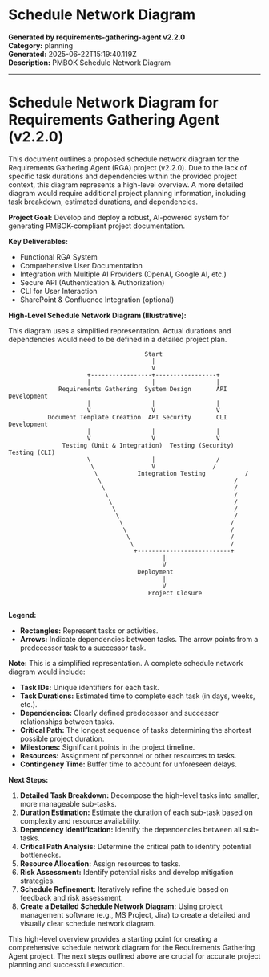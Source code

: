 # Schedule Network Diagram

**Generated by requirements-gathering-agent v2.2.0**  
**Category:** planning  
**Generated:** 2025-06-22T15:19:40.119Z  
**Description:** PMBOK Schedule Network Diagram

---

# Schedule Network Diagram for Requirements Gathering Agent (v2.2.0)

This document outlines a proposed schedule network diagram for the Requirements Gathering Agent (RGA) project (v2.2.0).  Due to the lack of specific task durations and dependencies within the provided project context, this diagram represents a high-level overview.  A more detailed diagram would require additional project planning information, including task breakdown, estimated durations, and dependencies.

**Project Goal:** Develop and deploy a robust, AI-powered system for generating PMBOK-compliant project documentation.

**Key Deliverables:**

* Functional RGA System
* Comprehensive User Documentation
* Integration with Multiple AI Providers (OpenAI, Google AI, etc.)
* Secure API (Authentication & Authorization)
* CLI for User Interaction
* SharePoint & Confluence Integration (optional)


**High-Level Schedule Network Diagram (Illustrative):**

This diagram uses a simplified representation.  Actual durations and dependencies would need to be defined in a detailed project plan.

```
                                      Start
                                        |
                                        V
                      +-----------------+-----------------+
                      |                 |                 |
              Requirements Gathering  System Design       API Development
                      |                 |                 |
                      V                 V                 V
           Document Template Creation  API Security       CLI Development
                      |                 |                 |
                      V                 V                 V
               Testing (Unit & Integration)  Testing (Security)   Testing (CLI)
                      \                 |                 /
                       \                V                /
                        \           Integration Testing           /
                         \                                     /
                          \                                    /
                           \                                   /
                            \                                  /
                             \                                 /
                              \                                /
                               \                              /
                                \                             /
                                 \                            /
                                  \                           /
                                   +--------------------------+
                                           |
                                           V
                                    Deployment
                                           |
                                           V
                                       Project Closure


```

**Legend:**

* **Rectangles:** Represent tasks or activities.
* **Arrows:** Indicate dependencies between tasks.  The arrow points from a predecessor task to a successor task.


**Note:**  This is a simplified representation.  A complete schedule network diagram would include:

* **Task IDs:** Unique identifiers for each task.
* **Task Durations:** Estimated time to complete each task (in days, weeks, etc.).
* **Dependencies:** Clearly defined predecessor and successor relationships between tasks.
* **Critical Path:** The longest sequence of tasks determining the shortest possible project duration.
* **Milestones:** Significant points in the project timeline.
* **Resources:** Assignment of personnel or other resources to tasks.
* **Contingency Time:** Buffer time to account for unforeseen delays.


**Next Steps:**

1. **Detailed Task Breakdown:**  Decompose the high-level tasks into smaller, more manageable sub-tasks.
2. **Duration Estimation:**  Estimate the duration of each sub-task based on complexity and resource availability.
3. **Dependency Identification:**  Identify the dependencies between all sub-tasks.
4. **Critical Path Analysis:**  Determine the critical path to identify potential bottlenecks.
5. **Resource Allocation:**  Assign resources to tasks.
6. **Risk Assessment:**  Identify potential risks and develop mitigation strategies.
7. **Schedule Refinement:**  Iteratively refine the schedule based on feedback and risk assessment.
8. **Create a Detailed Schedule Network Diagram:** Using project management software (e.g., MS Project, Jira) to create a detailed and visually clear schedule network diagram.


This high-level overview provides a starting point for creating a comprehensive schedule network diagram for the Requirements Gathering Agent project.  The next steps outlined above are crucial for accurate project planning and successful execution.
